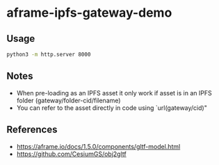 aframe-ipfs-gateway-demo
==

## Usage

```sh
python3 -m http.server 8000
```

## Notes

* When pre-loading as an IPFS asset it only work if asset is in an IPFS folder (gateway/folder-cid/filename)
* You can refer to the asset directly in code using `url(gateway/cid)"

## References

* https://aframe.io/docs/1.5.0/components/gltf-model.html
* https://github.com/CesiumGS/obj2gltf 

